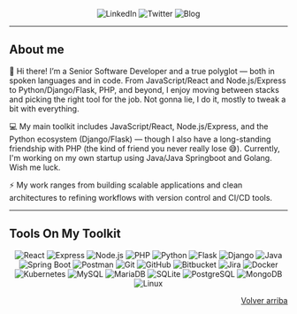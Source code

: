 <a name="readme-top"></a>
<!--
*** Thanks for checking out the Best-README-Template.
-->

<!-- Main profile page -->
<!--

<p align="center">
  <img src="" width="150" height="150" alt="Luis Díaz" style="border-radius: 50%; border: 2px solid blue;">
</p>
-->

<!-- Contact shields -->
<p align="center">
  <img src="https://img.shields.io/badge/LinkedIn-Conectar-blue?style=for-the-badge&logo=linkedin&logoColor=white" alt="LinkedIn">
  <img src="https://img.shields.io/badge/Twitter-Follow-blue?style=for-the-badge&logo=twitter&logoColor=white" alt="Twitter">
  <img src="https://img.shields.io/badge/Blog-Visitar-brightgreen?style=for-the-badge" alt="Blog">
</p>

<hr>

## About me
👋 Hi there! I’m a Senior Software Developer and a true polyglot — both in spoken languages and in code. From JavaScript/React and Node.js/Express to Python/Django/Flask, PHP, and beyond, I enjoy moving between stacks and picking the right tool for the job. Not gonna lie, I do it, mostly to tweak a bit with everything.

💻 My main toolkit includes JavaScript/React, Node.js/Express, and the Python ecosystem (Django/Flask) — though I also have a long-standing friendship with PHP (the kind of friend you never really lose 😅). Currently, I'm working on my own startup using Java/Java Springboot and Golang. Wish me luck.

⚡ My work ranges from building scalable applications and clean architectures to refining workflows with version control and CI/CD tools.

<hr>

## Tools On My Toolkit

<p align="center">
  <img src="https://img.shields.io/badge/React-61DAFB?style=for-the-badge&logo=react&logoColor=black" alt="React">
  <img src="https://img.shields.io/badge/Express-000000?style=for-the-badge&logo=express&logoColor=white" alt="Express">
  <img src="https://img.shields.io/badge/Node.js-339933?style=for-the-badge&logo=node.js&logoColor=white" alt="Node.js">
  
  <img src="https://img.shields.io/badge/PHP-777BB4?style=for-the-badge&logo=php&logoColor=white" alt="PHP">
  
  <img src="https://img.shields.io/badge/Python-3776AB?style=for-the-badge&logo=python&logoColor=white" alt="Python">
  <img src="https://img.shields.io/badge/Flask-000000?style=for-the-badge&logo=flask&logoColor=white" alt="Flask">
  <img src="https://img.shields.io/badge/Django-092E20?style=for-the-badge&logo=django&logoColor=white" alt="Django">
  
  <img src="https://img.shields.io/badge/Java-007396?style=for-the-badge&logo=java&logoColor=white" alt="Java">
  <img src="https://img.shields.io/badge/Spring%20Boot-6DB33F?style=for-the-badge&logo=springboot&logoColor=white" alt="Spring Boot">
  
  <img src="https://img.shields.io/badge/Postman-FF6C37?style=for-the-badge&logo=postman&logoColor=white" alt="Postman">
  
  <img src="https://img.shields.io/badge/Git-F05032?style=for-the-badge&logo=git&logoColor=white" alt="Git">
  <img src="https://img.shields.io/badge/GitHub-181717?style=for-the-badge&logo=github&logoColor=white" alt="GitHub">
  <img src="https://img.shields.io/badge/Bitbucket-0052CC?style=for-the-badge&logo=bitbucket&logoColor=white" alt="Bitbucket">
  <img src="https://img.shields.io/badge/Jira-0052CC?style=for-the-badge&logo=jira&logoColor=white" alt="Jira">
  
  <img src="https://img.shields.io/badge/Docker-2496ED?style=for-the-badge&logo=docker&logoColor=white" alt="Docker">
  <img src="https://img.shields.io/badge/Kubernetes-326CE5?style=for-the-badge&logo=kubernetes&logoColor=white" alt="Kubernetes">
  
  <img src="https://img.shields.io/badge/MySQL-4479A1?style=for-the-badge&logo=mysql&logoColor=white" alt="MySQL">
  <img src="https://img.shields.io/badge/MariaDB-003545?style=for-the-badge&logo=mariadb&logoColor=white" alt="MariaDB">
  <img src="https://img.shields.io/badge/SQLite-003B57?style=for-the-badge&logo=sqlite&logoColor=white" alt="SQLite">
  <img src="https://img.shields.io/badge/PostgreSQL-4169E1?style=for-the-badge&logo=postgresql&logoColor=white" alt="PostgreSQL">
  <img src="https://img.shields.io/badge/MongoDB-47A248?style=for-the-badge&logo=mongodb&logoColor=white" alt="MongoDB">
  
  <img src="https://img.shields.io/badge/Linux-FCC624?style=for-the-badge&logo=linux&logoColor=black" alt="Linux">
</p>

<p align="right"><a href="#readme-top">Volver arriba</a></p>
